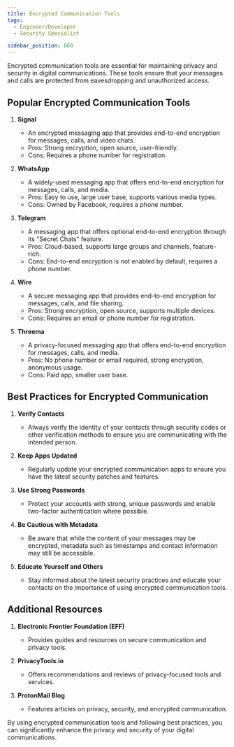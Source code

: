```yaml
---
title: Encrypted Communication Tools
tags:
  - Engineer/Developer
  - Security Specialist

sidebar_position: 660
---
```


Encrypted communication tools are essential for maintaining privacy and security in digital communications. These tools ensure that your messages and calls are protected from eavesdropping and unauthorized access.

## Popular Encrypted Communication Tools

1. **Signal**
   - An encrypted messaging app that provides end-to-end encryption for messages, calls, and video chats.
   - Pros: Strong encryption, open source, user-friendly.
   - Cons: Requires a phone number for registration.

2. **WhatsApp**
   - A widely-used messaging app that offers end-to-end encryption for messages, calls, and media.
   - Pros: Easy to use, large user base, supports various media types.
   - Cons: Owned by Facebook, requires a phone number.

3. **Telegram**
   - A messaging app that offers optional end-to-end encryption through its "Secret Chats" feature.
   - Pros: Cloud-based, supports large groups and channels, feature-rich.
   - Cons: End-to-end encryption is not enabled by default, requires a phone number.

4. **Wire**
   - A secure messaging app that provides end-to-end encryption for messages, calls, and file sharing.
   - Pros: Strong encryption, open source, supports multiple devices.
   - Cons: Requires an email or phone number for registration.

5. **Threema**
   - A privacy-focused messaging app that offers end-to-end encryption for messages, calls, and media.
   - Pros: No phone number or email required, strong encryption, anonymous usage.
   - Cons: Paid app, smaller user base.

## Best Practices for Encrypted Communication

1. **Verify Contacts**
   - Always verify the identity of your contacts through security codes or other verification methods to ensure you are communicating with the intended person.

2. **Keep Apps Updated**
   - Regularly update your encrypted communication apps to ensure you have the latest security patches and features.

3. **Use Strong Passwords**
   - Protect your accounts with strong, unique passwords and enable two-factor authentication where possible.

4. **Be Cautious with Metadata**
   - Be aware that while the content of your messages may be encrypted, metadata such as timestamps and contact information may still be accessible.

5. **Educate Yourself and Others**
   - Stay informed about the latest security practices and educate your contacts on the importance of using encrypted communication tools.

## Additional Resources

1. **Electronic Frontier Foundation (EFF)**
   - Provides guides and resources on secure communication and privacy tools.

2. **PrivacyTools.io**
   - Offers recommendations and reviews of privacy-focused tools and services.

3. **ProtonMail Blog**
   - Features articles on privacy, security, and encrypted communication.

By using encrypted communication tools and following best practices, you can significantly enhance the privacy and security of your digital communications.
